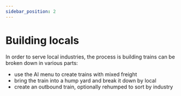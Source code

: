 ```yaml
---
sidebar_position: 2
---
```


# Building locals

In order to serve local industries, the process is building trains can be broken down in various parts:

- use the AI menu to create trains with mixed freight
- bring the train into a hump yard and break it down by local
- create an outbound train, optionally rehumped to sort by industry
